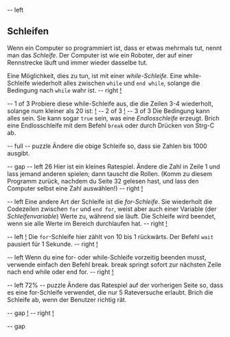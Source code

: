 -- left

## Schleifen
Wenn ein Computer so programmiert ist, dass er etwas mehrmals tut, nennt man das _Schleife_. Der Computer ist wie ein Roboter, der auf einer Rennstrecke läuft und immer wieder dasselbe tut.

Eine Möglichkeit, dies zu tun, ist mit einer _while-Schleife_. Eine while-Schleife wiederholt alles zwischen `while` und `end while`, solange die Bedingung nach `while` wahr ist.
-- right
[!](p18-racetrack.png)

-- 1 of 3
Probiere diese while-Schleife aus, die die Zeilen 3-4 wiederholt, solange num kleiner als 20 ist:
[!](p18-loopCode.png)
-- 2 of 3
[!](p18-loop.png)
-- 3 of 3
Die Bedingung kann alles sein. Sie kann sogar `true` sein, was eine _Endlosschleife_ erzeugt.
Brich eine Endlosschleife mit dem Befehl `break` oder durch Drücken von Strg-C ab.

-- full
-- puzzle
Ändere die obige Schleife so, dass sie Zahlen bis 1000 ausgibt.

-- gap
-- left 26
Hier ist ein kleines Ratespiel. Ändere die Zahl in Zeile 1 und lass jemand anderen spielen; dann tauscht die Rollen. (Komm zu diesem Programm zurück, nachdem du Seite 32 gelesen hast, und lass den Computer selbst eine Zahl auswählen!)
-- right
[!](p18-listing1.png)

-- left
Eine andere Art der Schleife ist die _for-Schleife_. Sie wiederholt die Codezeilen zwischen `for` und `end for`, weist aber auch einer Variable (der _Schleifenvariable_) Werte zu, während sie läuft. Die Schleife wird beendet, wenn sie alle Werte im Bereich durchlaufen hat.
-- right
[!](p18-forSyntax.png)

-- left
[!](p18-forLoopCode.png)
Die `for`-Schleife hier zählt von 10 bis 1 rückwärts. Der Befehl `wait` pausiert für 1 Sekunde.
-- right
[!](p18-forLoopScreen.png)

-- left
Wenn du eine for- oder while-Schleife vorzeitig beenden musst, verwende einfach den Befehl break. break springt sofort zur nächsten Zeile nach end while oder end for.
-- right
[!](p18-breakCode.png)

-- left 72%
-- puzzle
Ändere das Ratespiel auf der vorherigen Seite so, dass es eine for-Schleife verwendet, die nur 5 Rateversuche erlaubt. Brich die Schleife ab, wenn der Benutzer richtig rät.

-- gap
[!](p18-listing2.png)
-- right
[!](p18-rocket.png)

-- gap

